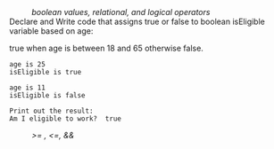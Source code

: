 <div class="hint" title="Practice topics">
  <i style="padding-left: 40px;">boolean values, relational, and logical operators</i>
</div>
    Declare and Write code that assigns true or false to boolean isEligible variable based on age:

true when age is between 18 and 65 otherwise false.

    age is 25
    isEligible is true

    age is 11
    isEligible is false

    Print out the result:
    Am I eligible to work?  true
<div class="hint">
  <i style="padding-left: 40px;"> >= ,  <=, &&</i>
</div>

